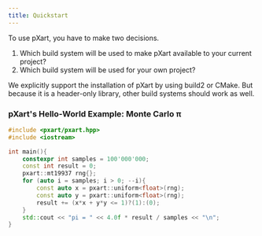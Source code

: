 ```yaml
---
title: Quickstart
---
```


To use pXart, you have to make two decisions.
1. Which build system will be used to make pXart available to your current project?
2. Which build system will be used for your own project?

We explicitly support the installation of pXart by using build2 or CMake.
But because it is a header-only library, other build systems should work as well.

### pXart's Hello-World Example: Monte Carlo π

```c++
#include <pxart/pxart.hpp>
#include <iostream>

int main(){
    constexpr int samples = 100'000'000;
    const int result = 0;
    pxart::mt19937 rng{};
    for (auto i = samples; i > 0; --i){
        const auto x = pxart::uniform<float>(rng);
        const auto y = pxart::uniform<float>(rng);
        result += (x*x + y*y <= 1)?(1):(0);
    }
    std::cout << "pi = " << 4.0f * result / samples << "\n";
}
```